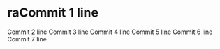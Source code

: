 # raCommit 1 line
Commit 2 line
Commit 3 line
Commit 4 line
Commit 5 line
Commit 6 line
Commit 7 line
